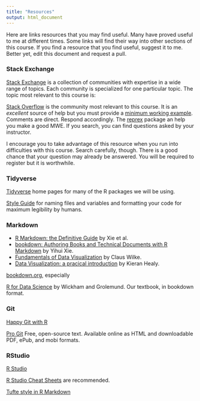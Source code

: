 ```yaml
---
title: "Resources"
output: html_document
---
```


Here are links resources that you may find useful. Many have proved useful to me at different times. Some links will find their way into other sections of this course. If you find a resource that you find useful, suggest it to me. Better yet, edit this document and request a pull.

### Stack Exchange

[Stack Exchange](https://stackexchange.com) is a collection of communities with expertise in a wide range of topics. Each community is specialized for one particular topic. The topic most relevant to this course is:

[Stack Overflow](https://stackoverflow.com) is the community most relevant to this course. It is an *excellent* source of help but you must provide a [minimum working example](https://stackoverflow.com/help/mcve). Comments are direct. Respond accordingly. The [reprex](https://www.tidyverse.org/help/) package an help you make a good MWE. If you search, you can find questions asked by your instructor.

I encourage you to take advantage of this resource when you run into difficulties with this course. Search carefully, though. There is a good chance that your question may already be answered. You will be required to register but it is worthwhile.


### Tidyverse

[Tidyverse](https://www.tidyverse.org) home pages for many of the R packages we will be using.

[Style Guide](http://style.tidyverse.org) for naming files and variables and formatting your code for maximum legibility by humans.

### Markdown

- [R Markdown: the Definitive Guide](https://bookdown.org/yihui/rmarkdown/) by Xie et al.
- [bookdown: Authoring Books and Technical Documents with R Markdown](https://bookdown.org/yihui/bookdown/) by Yihui Xie.
- [Fundamentals of Data Visualization](https://serialmentor.com/dataviz/) by Claus Wilke.
- [Data Visualization: a pracical introduction](https://socviz.co) by Kieran Healy.

[bookdown.org](https://bookdown.org), especially


[R for Data Science](https://r4ds.had.co.nz) by Wickham and Grolemund. Our textbook, in bookdown format.

### Git

[Happy Git with R](http://happygitwithr.com)

[Pro Git](https://git-scm.com/book/en/v2) Free, open-source text. Available online as HTML and downloadable PDF, ePub, and mobi formats.

### RStudio

[R Studio](https://www.rstudio.com)

[R Studio Cheat Sheets](https://www.rstudio.com/resources/cheatsheets/) are recommended.

[Tufte style in R Markdown](http://rstudio.github.io/tufte/)


